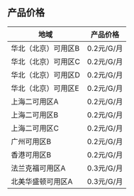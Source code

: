 ## 产品价格


| 地域        | 产品价格     |
| ---------  | -------- |
| 华北（北京）可用区B | 0.2元/G/月 |
| 华北（北京）可用区C | 0.2元/G/月 |
| 华北（北京）可用区D | 0.2元/G/月 |
| 华北（北京）可用区E | 0.2元/G/月 |
| 上海二可用区A | 0.2元/G/月 |
| 上海二可用区B | 0.2元/G/月 |
| 上海二可用区C | 0.2元/G/月 |
| 广州可用区B   | 0.2元/G/月 |
| 香港可用区B   | 0.2元/G/月 |
| 法兰克福可用区A   | 0.3元/G/月 |
| 北美华盛顿可用区A   | 0.3元/G/月 |


